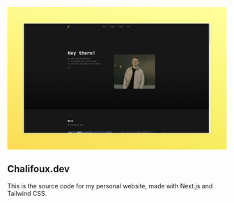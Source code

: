 ![preview](./preview.jpeg)

## Chalifoux.dev

This is the source code for my personal website, made with Next.js and Tailwind CSS.
